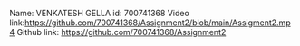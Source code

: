 Name: VENKATESH GELLA id: 700741368 
Video link:https://github.com/700741368/Assignment2/blob/main/Assigment2.mp4 Github link: https://github.com/700741368/Assignment2
